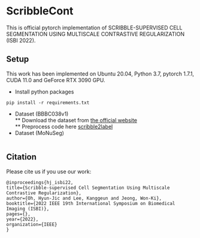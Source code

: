 # ScribbleCont

This is official pytorch implementation of SCRIBBLE-SUPERVISED CELL SEGMENTATION USING MULTISCALE CONTRASTIVE REGULARIZATION (ISBI 2022).

## Setup
This work has been implemented on Ubuntu 20.04, Python 3.7, pytorch 1.7.1, CUDA 11.0 and GeForce RTX 3090 GPU.
* Install python packages 
```
pip install -r requirements.txt
```
* Dataset (BBBC038v1)
<br> ** Download the dataset from [the official website](https://bbbc.broadinstitute.org/BBBC038)
<br> ** Preprocess code here [scribble2label](https://github.com/hvcl/scribble2label)
* Dataset (MoNuSeg)
```
```

## Citation
Please cite us if you use our work:
```
@inproceedings{hj_isbi22,
title={Scribble-supervised Cell Segmentation Using Multiscale Contrastive Regularization},
author={Oh, Hyun-Jic and Lee, Kanggeun and Jeong, Won-Ki},
booktitle={2022 IEEE 19th International Symposium on Biomedical Imaging (ISBI)},
pages={},
year={2022},
organization={IEEE}
}
```
